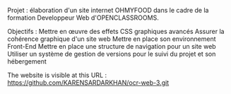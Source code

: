 Projet : 
élaboration d'un site internet OHMYFOOD dans le cadre de la formation Developpeur Web d'OPENCLASSROOMS.

Objectifs : 
Mettre en œuvre des effets CSS graphiques avancés
Assurer la cohérence graphique d'un site web
Mettre en place son environnement Front-End
Mettre en place une structure de navigation pour un site web
Utiliser un système de gestion de versions pour le suivi du projet et son hébergement

The website is visible at this URL : https://github.com/KARENSARDARKHAN/ocr-web-3.git

